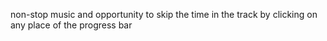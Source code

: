 non-stop music and opportunity to skip the time in the track by clicking on any place of the progress bar

